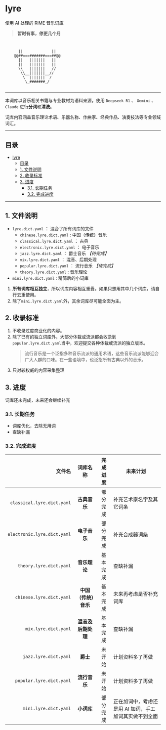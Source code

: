 # lyre

使用 AI 处理的 RIME 音乐词库

> **暂时有事，停更几个月**

```text


      ||             ||
    @@##===#######===##@@
      ||   |||||||   ||
      ||   |||||||   ||
      \\   |||||||   //
       \\__|||||||__//
        \  |||||||  /
         \_#######_/


```

---

本词库以音乐相关书籍与专业教材为语料来源，使用 `Deepseek R1` 、 `Gemini` 、`Claude` 进行**分词**和**清洗**。

词库内容涵盖音乐理论术语、乐器名称、作曲家、经典作品、演奏技法等专业领域词汇。

---

##  目录

- [lyre](#lyre)
  - [目录](#目录)
  - [1. 文件说明](#1-文件说明)
  - [2. 收录标准](#2-收录标准)
  - [3. 进度](#3-进度)
    - [3.1. 长期任务](#31-长期任务)
    - [3.2. 完成进度](#32-完成进度)

---

## 1. 文件说明

- `lyre.dict.yaml` ： 混合了所有词库的文件
  - `chinese.lyre.dict.yaml` : 中国（传统）音乐
  - `classical.lyre.dict.yaml` ： 古典
  - `electronic.lyre.dict.yaml` ： 电子音乐
  - `jazz.lyre.dict.yaml` ： 爵士音乐 _【待完成】_
  - `mix.lyre.dict.yaml` ： 混音、后期处理
  - `popular.lyre.dict.yaml` ： 流行音乐 _【待完成】_
  - `theory.lyre.dict.yaml` : 音乐理论
- `mini.lyre.dict.yaml` : 精简后的小词库

1. **所有词库相互独立**，所以词库内容相互重叠，如果只想用其中几个词库，请自行去重使用。
2. 除了`mini.lyre.dict.yaml`外，其余词库尽可能全面为主。

## 2. 收录标准

1. 不收录过度商业化的内容。
2. 除了已有的独立词库外，大部分体裁或流派都会收录到`popular.lyre.dict.yaml`当中，欢迎提交各种体裁或流派的独立版本。
   > 流行音乐是一个泛指多种音乐流派的通用术语，这些音乐流派能够迎合广大人群的口味。在一些语境中，也泛指所有古典以外的音乐。
3. 只对较权威的内容采集整理

## 3. 进度

词库还未完成，未来还会继续补充

### 3.1. 长期任务

- 词库优化，去除无用词
- 查缺补漏

### 3.2. 完成进度

|                      文件名 |       词库名称       | 完成进度 | 未来计划                                               |
| --------------------------: | :------------------: | :------: | ------------------------------------------------------ |
|  `classical.lyre.dict.yaml` |     **古典音乐**     | 部分完成 | 补充艺术家名字及其它词条                               |
| `electronic.lyre.dict.yaml` |     **电子音乐**     | 部分完成 | 补充合成器词条                                         |
|     `theory.lyre.dict.yaml` |     **音乐理论**     | 基本完成 | 查缺补漏                                               |
|    `chinese.lyre.dict.yaml` | **中国（传统）音乐** | 基本完成 | 未来再考虑是否补充词库                                 |
|        `mix.lyre.dict.yaml` |  **混音及后期处理**  | 基本完成 | 查缺补漏                                               |
|       `jazz.lyre.dict.yaml` |       **爵士**       |  未开始  | 计划资料多了再做                                       |
|    `popular.lyre.dict.yaml` |     **流行音乐**     |  未开始  | 计划资料多了再做                                       |
|       `mini.lyre.dict.yaml` |      **小词库**      | 部分完成 | 正在加词中，考虑还是用 AI 加词，手工加词其实做不到全面 |
